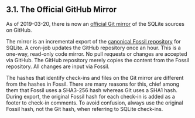 ## 3\.1\. The Official GitHub Mirror



As of 2019\-03\-20, there is now an
[official Git mirror](https://github.com/sqlite/sqlite) of the
SQLite sources on GitHub.



The mirror is an incremental export of the
[canonical Fossil repository](https://sqlite.org/src/timeline) for
SQLite. A cron\-job updates the GitHub repository once an hour.
This is a one\-way, read\-only code mirror. No pull requests or
changes are accepted via GitHub. The GitHub repository merely copies
the content from the Fossil repository. All changes are input via
Fossil.




The hashes that identify check\-ins and files on the Git mirror are
different from the hashes in Fossil. There are many reasons for
this, chief among them that Fossil uses a SHA3\-256 hash whereas
Git uses a SHA1 hash. During export, the original Fossil hash for
each check\-in is added as a footer to check\-in comments. To avoid
confusion, always use the original Fossil hash, not the Git hash,
when referring to SQLite check\-ins.



